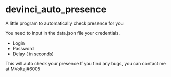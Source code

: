 # devinci_auto_presence
A little program to automatically check presence for you

You need to input in the data.json file your credentials.
- Login
- Password
- Delay ( in seconds)

This will auto check your presence
If you find any bugs, you can contact me at MVoltaj#6005
